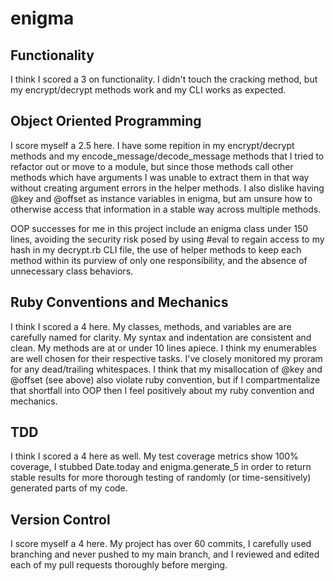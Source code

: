 # enigma

## Functionality
  I think I scored a 3 on functionality. I didn't touch the cracking method, but my encrypt/decrypt methods work and my CLI works as expected.

## Object Oriented Programming
  I score myself a 2.5 here. I have some repition in my encrypt/decrypt methods and my encode_message/decode_message methods that I tried to refactor out or move to a module, but since those methods call other methods which have arguments I was unable to extract them in that way without creating argument errors in the helper methods. I also dislike having @key and @offset as instance variables in enigma, but am unsure how to otherwise access that information in a stable way across multiple methods.

  OOP successes for me in this project include an enigma class under 150 lines, avoiding the security risk posed by using #eval to regain access to my hash in my decrypt.rb CLI file, the use of helper methods to keep each method within its purview of only one responsibility, and the absence of unnecessary class behaviors.

## Ruby Conventions and Mechanics
  I think I scored a 4 here. My classes, methods, and variables are are carefully named for clarity. My syntax and indentation are consistent and clean. My methods are at or under 10 lines apiece. I think my enumerables are well chosen for their respective tasks. I've closely monitored my proram for any dead/trailing whitespaces. I think that my misallocation of @key and @offset (see above) also violate ruby convention, but if I compartmentalize that shortfall into OOP then I feel positively about my ruby convention and mechanics.

## TDD
  I think I scored a 4 here as well. My test coverage metrics show 100% coverage, I stubbed Date.today and enigma.generate_5 in order to return stable results for more thorough testing of randomly (or time-sensitively) generated parts of my code.

## Version Control
  I score myself a 4 here. My project has over 60 commits, I carefully used branching and never pushed to my main branch, and I reviewed and edited each of my pull requests thoroughly before merging.